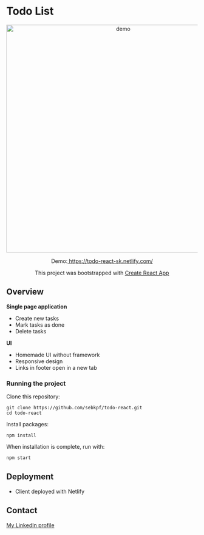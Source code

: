 # Todo List

<p align="center">
	<img
			width="600"
			alt="demo"
			src="https://github.com/sebkpf/todo-react/blob/master/documentation/demo.gif">
</p>

<p align="center">
  Demo:<a href="https://todo-react-sk.netlify.com/" target="_blank"> https://todo-react-sk.netlify.com/</a>
</p>
<p align="center">
 This project was bootstrapped with <a href=https://github.com/facebook/create-react-app. target="_blank">Create React App</a>
</p>

## Overview

**Single page application**

- Create new tasks
- Mark tasks as done
- Delete tasks

**UI**

- Homemade UI without framework
- Responsive design
- Links in footer open in a new tab

### Running the project

Clone this repository:

```
git clone https://github.com/sebkpf/todo-react.git
cd todo-react
```

Install packages:

```
npm install
```

When installation is complete, run with:

```bash
npm start
```

## Deployment

- Client deployed with Netlify

## Contact

<a href="https://www.linkedin.com/in/sebastienkempf/" target="_blank">My LinkedIn profile</a>
